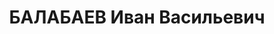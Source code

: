 ---
title: БАЛАБАЕВ Иван Васильевич
description: '1894 р. н., с. Ба-лабаївка Тамбовської губ. Росіянин, чл. ВКП(б), освіта
  початкова, зав. конторою "Заготхудоба". Проживав у смт Янушпіль Янушпільського р-ну
  Житомирської обл.

  Заарештований 24 жовтня 1937 р. Обвинувачувався в к.-р. діяльності та шкід-ництві.
  ВС СРСР 25 грудня 1937 р. засуджений на 15 років позбавлення волі з пораженням у
  правах на 5 років.

  Реабілітований у 1959 р.'
---
